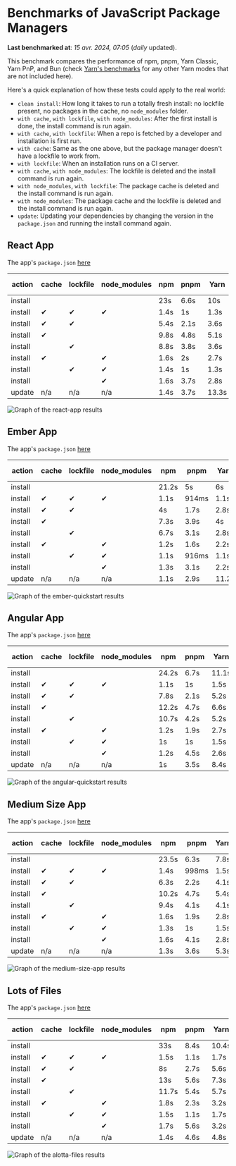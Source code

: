 # Benchmarks of JavaScript Package Managers

**Last benchmarked at**: _15 avr. 2024, 07:05_ (_daily_ updated).

This benchmark compares the performance of npm, pnpm, Yarn Classic, Yarn PnP, and Bun (check [Yarn's benchmarks](https://yarnpkg.com/benchmarks) for any other Yarn modes that are not included here).

Here's a quick explanation of how these tests could apply to the real world:

- `clean install`: How long it takes to run a totally fresh install: no lockfile present, no packages in the cache, no `node_modules` folder.
- `with cache`, `with lockfile`, `with node_modules`: After the first install is done, the install command is run again.
- `with cache`, `with lockfile`: When a repo is fetched by a developer and installation is first run.
- `with cache`: Same as the one above, but the package manager doesn't have a lockfile to work from.
- `with lockfile`: When an installation runs on a CI server.
- `with cache`, `with node_modules`: The lockfile is deleted and the install command is run again.
- `with node_modules`, `with lockfile`: The package cache is deleted and the install command is run again.
- `with node_modules`: The package cache and the lockfile is deleted and the install command is run again.
- `update`: Updating your dependencies by changing the version in the `package.json` and running the install command again.

## React App

The app's `package.json` [here](./fixtures/react-app/package.json)

| action  | cache | lockfile | node_modules| npm | pnpm | Yarn | Yarn PnP | Bun |
| ---     | ---   | ---      | ---         | --- | ---  | ---  | ---      | --- |
| install |       |          |             | 23s | 6.6s | 10s | 2.8s | 1.4s |
| install | ✔     | ✔        | ✔           | 1.4s | 1s | 1.3s | n/a | 24ms |
| install | ✔     | ✔        |             | 5.4s | 2.1s | 3.6s | 1s | 419ms |
| install | ✔     |          |             | 9.8s | 4.8s | 5.1s | 2.5s | 459ms |
| install |       | ✔        |             | 8.8s | 3.8s | 3.6s | 1s | 391ms |
| install | ✔     |          | ✔           | 1.6s | 2s | 2.7s | n/a | 42ms |
| install |       | ✔        | ✔           | 1.4s | 1s | 1.3s | n/a | 20ms |
| install |       |          | ✔           | 1.6s | 3.7s | 2.8s | n/a | 39ms |
| update  | n/a | n/a | n/a | 1.4s | 3.7s | 13.3s | 3.3s | 22ms |

<img alt="Graph of the react-app results" src="results/img/react-app.svg" />

## Ember App

The app's `package.json` [here](./fixtures/ember-quickstart/package.json)

| action  | cache | lockfile | node_modules| npm | pnpm | Yarn | Yarn PnP | Bun |
| ---     | ---   | ---      | ---         | --- | ---  | ---  | ---      | --- |
| install |       |          |             | 21.2s | 5s | 6s | 2.4s | 1.1s |
| install | ✔     | ✔        | ✔           | 1.1s | 914ms | 1.1s | n/a | 19ms |
| install | ✔     | ✔        |             | 4s | 1.7s | 2.8s | 969ms | 330ms |
| install | ✔     |          |             | 7.3s | 3.9s | 4s | 2s | 349ms |
| install |       | ✔        |             | 6.7s | 3.1s | 2.8s | 959ms | 316ms |
| install | ✔     |          | ✔           | 1.2s | 1.6s | 2.2s | n/a | 32ms |
| install |       | ✔        | ✔           | 1.1s | 916ms | 1.1s | n/a | 17ms |
| install |       |          | ✔           | 1.3s | 3.1s | 2.2s | n/a | 30ms |
| update  | n/a | n/a | n/a | 1.1s | 2.9s | 11.2s | 3.5s | 19ms |

<img alt="Graph of the ember-quickstart results" src="results/img/ember-quickstart.svg" />

## Angular App

The app's `package.json` [here](./fixtures/angular-quickstart/package.json)

| action  | cache | lockfile | node_modules| npm | pnpm | Yarn | Yarn PnP | Bun |
| ---     | ---   | ---      | ---         | --- | ---  | ---  | ---      | --- |
| install |       |          |             | 24.2s | 6.7s | 11.1s | 2.9s | 1.7s |
| install | ✔     | ✔        | ✔           | 1.1s | 1s | 1.5s | n/a | 19ms |
| install | ✔     | ✔        |             | 7.8s | 2.1s | 5.2s | 1.3s | 783ms |
| install | ✔     |          |             | 12.2s | 4.7s | 6.6s | 2.4s | 771ms |
| install |       | ✔        |             | 10.7s | 4.2s | 5.2s | 1.3s | 710ms |
| install | ✔     |          | ✔           | 1.2s | 1.9s | 2.7s | n/a | 33ms |
| install |       | ✔        | ✔           | 1s | 1s | 1.5s | n/a | 16ms |
| install |       |          | ✔           | 1.2s | 4.5s | 2.6s | n/a | 32ms |
| update  | n/a | n/a | n/a | 1s | 3.5s | 8.4s | 2.6s | 20ms |

<img alt="Graph of the angular-quickstart results" src="results/img/angular-quickstart.svg" />

## Medium Size App

The app's `package.json` [here](./fixtures/medium-size-app/package.json)

| action  | cache | lockfile | node_modules| npm | pnpm | Yarn | Yarn PnP | Bun |
| ---     | ---   | ---      | ---         | --- | ---  | ---  | ---      | --- |
| install |       |          |             | 23.5s | 6.3s | 7.8s | 3s | 1.2s |
| install | ✔     | ✔        | ✔           | 1.4s | 998ms | 1.5s | n/a | 21ms |
| install | ✔     | ✔        |             | 6.3s | 2.2s | 4.1s | 1.2s | 460ms |
| install | ✔     |          |             | 10.2s | 4.7s | 5.4s | 2.5s | 458ms |
| install |       | ✔        |             | 9.4s | 4.1s | 4.1s | 1.2s | 442ms |
| install | ✔     |          | ✔           | 1.6s | 1.9s | 2.8s | n/a | 38ms |
| install |       | ✔        | ✔           | 1.3s | 1s | 1.5s | n/a | 18ms |
| install |       |          | ✔           | 1.6s | 4.1s | 2.8s | n/a | 34ms |
| update  | n/a | n/a | n/a | 1.3s | 3.6s | 5.3s | 2.4s | 29ms |

<img alt="Graph of the medium-size-app results" src="results/img/medium-size-app.svg" />

## Lots of Files

The app's `package.json` [here](./fixtures/alotta-files/package.json)

| action  | cache | lockfile | node_modules| npm | pnpm | Yarn | Yarn PnP | Bun |
| ---     | ---   | ---      | ---         | --- | ---  | ---  | ---      | --- |
| install |       |          |             | 33s | 8.4s | 10.4s | 3.5s | 1.6s |
| install | ✔     | ✔        | ✔           | 1.5s | 1.1s | 1.7s | n/a | 26ms |
| install | ✔     | ✔        |             | 8s | 2.7s | 5.6s | 1.4s | 644ms |
| install | ✔     |          |             | 13s | 5.6s | 7.3s | 2.9s | 664ms |
| install |       | ✔        |             | 11.7s | 5.4s | 5.7s | 1.4s | 642ms |
| install | ✔     |          | ✔           | 1.8s | 2.3s | 3.2s | n/a | 47ms |
| install |       | ✔        | ✔           | 1.5s | 1.1s | 1.7s | n/a | 23ms |
| install |       |          | ✔           | 1.7s | 5.6s | 3.2s | n/a | 44ms |
| update  | n/a | n/a | n/a | 1.4s | 4.6s | 4.8s | 3s | 73ms |

<img alt="Graph of the alotta-files results" src="results/img/alotta-files.svg" />